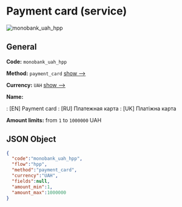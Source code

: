 
# Payment card (service) 
![monobank_uah_hpp](https://static.openfintech.io/payment_methods/monobank_uah_hpp/logo.svg?w=400&c=v0.59.26#w200)  

## General 
 
**Code:** `monobank_uah_hpp` 
 
**Method:** `payment_card` 
 [show -->](/payment-methods/payment_card/) 
 
**Currency:** `UAH` [show -->](/currencies/UAH/) 
 
**Name:** 
 
:	[EN] Payment card 
:	[RU] Платежная карта 
:	[UK] Платіжна карта 
 
**Amount limits:** from `1` to `1000000` UAH 

## JSON Object 

```json
{
  "code":"monobank_uah_hpp",
  "flow":"hpp",
  "method":"payment_card",
  "currency":"UAH",
  "fields":null,
  "amount_min":1,
  "amount_max":1000000
}
```  
